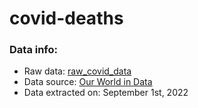 # covid-deaths

### Data info:
- Raw data: [raw_covid_data](https://github.com/alexandersuerof/covid-deaths/blob/main/raw_covid-data.csv.zip)
- Data source: [Our World in Data](https://ourworldindata.org/covid-deaths)
- Data extracted on: September 1st, 2022

